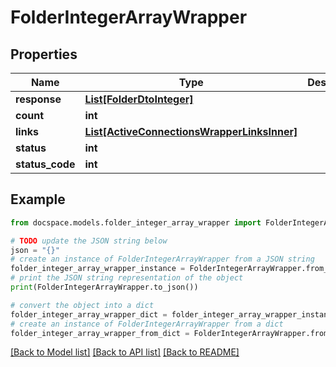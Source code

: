 # FolderIntegerArrayWrapper


## Properties

Name | Type | Description | Notes
------------ | ------------- | ------------- | -------------
**response** | [**List[FolderDtoInteger]**](FolderDtoInteger.md) |  | [optional] 
**count** | **int** |  | [optional] 
**links** | [**List[ActiveConnectionsWrapperLinksInner]**](ActiveConnectionsWrapperLinksInner.md) |  | [optional] 
**status** | **int** |  | [optional] 
**status_code** | **int** |  | [optional] 

## Example

```python
from docspace.models.folder_integer_array_wrapper import FolderIntegerArrayWrapper

# TODO update the JSON string below
json = "{}"
# create an instance of FolderIntegerArrayWrapper from a JSON string
folder_integer_array_wrapper_instance = FolderIntegerArrayWrapper.from_json(json)
# print the JSON string representation of the object
print(FolderIntegerArrayWrapper.to_json())

# convert the object into a dict
folder_integer_array_wrapper_dict = folder_integer_array_wrapper_instance.to_dict()
# create an instance of FolderIntegerArrayWrapper from a dict
folder_integer_array_wrapper_from_dict = FolderIntegerArrayWrapper.from_dict(folder_integer_array_wrapper_dict)
```
[[Back to Model list]](../README.md#documentation-for-models) [[Back to API list]](../README.md#documentation-for-api-endpoints) [[Back to README]](../README.md)



